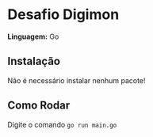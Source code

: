 # Desafio Digimon

**Linguagem:** Go

## Instalação

Não é necessário instalar nenhum pacote!

## Como Rodar

Digite o comando `go run main.go`
